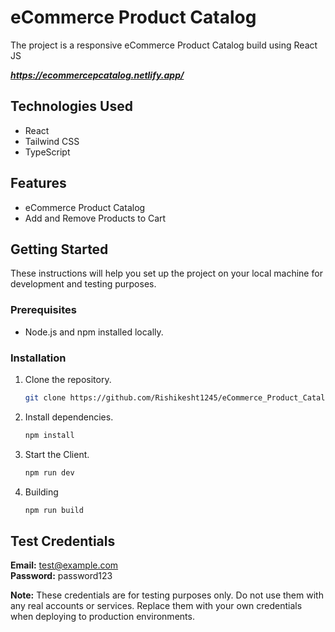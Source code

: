 # eCommerce Product Catalog

The project is a responsive eCommerce Product Catalog build using React JS

***https://ecommercepcatalog.netlify.app/***

## Technologies Used

- React
- Tailwind CSS
- TypeScript

## Features

- eCommerce Product Catalog
- Add and Remove Products to Cart

## Getting Started

These instructions will help you set up the project on your local machine for development and testing purposes.

### Prerequisites

- Node.js and npm installed locally.

### Installation

1. Clone the repository.

   ```bash
   git clone https://github.com/Rishikesht1245/eCommerce_Product_Catalog.git
   ```

2. Install dependencies.

   ```bash
   npm install
   ```

3. Start the Client.

   ```bash
   npm run dev
   ```

4. Building

   ```bash
   npm run build
   ```

## Test Credentials

**Email:** test@example.com  
**Password:** password123

**Note:** These credentials are for testing purposes only. Do not use them with any real accounts or services. Replace them with your own credentials when deploying to production environments.
